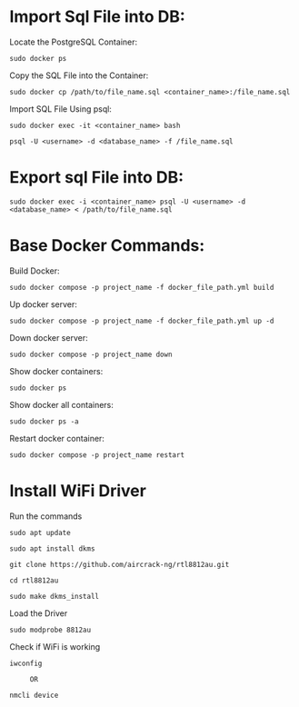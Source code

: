 # Import Sql File into DB:

Locate the PostgreSQL Container:
```
sudo docker ps
```

Copy the SQL File into the Container:
```
sudo docker cp /path/to/file_name.sql <container_name>:/file_name.sql
```

Import SQL File Using psql:
```
sudo docker exec -it <container_name> bash
```
```
psql -U <username> -d <database_name> -f /file_name.sql
```


# Export sql File into DB:
```
sudo docker exec -i <container_name> psql -U <username> -d <database_name> < /path/to/file_name.sql
```


# Base Docker Commands:

Build Docker:
```
sudo docker compose -p project_name -f docker_file_path.yml build
```

Up docker server:
```
sudo docker compose -p project_name -f docker_file_path.yml up -d
```

Down docker server:
```
sudo docker compose -p project_name down
```

Show docker containers:
```
sudo docker ps
```

Show docker all containers:
```
sudo docker ps -a
```

Restart docker container:
```
sudo docker compose -p project_name restart
```



# Install WiFi Driver

Run the commands
```
sudo apt update
```
```
sudo apt install dkms
```
```
git clone https://github.com/aircrack-ng/rtl8812au.git
```
```
cd rtl8812au
```
```
sudo make dkms_install
```

Load the Driver
```
sudo modprobe 8812au
```

Check if WiFi is working
```
iwconfig
```
         OR 
```
nmcli device
```





